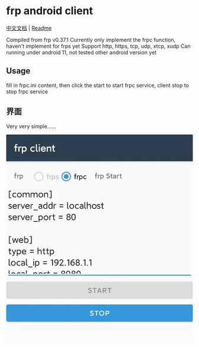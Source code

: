 # frp android client

[中文文档](README.md) | [Readme](README_en.md)

Compiled from frp v0.37.1
Currently only implement the frpc function, haven't implement for frps yet
Support http, https, tcp, udp, xtcp, xudp
Can running under android 11, not tested other android version yet

## Usage

fill in frpc.ini content, then click the start to start frpc service, client stop to stop frpc service

## 界面

Very very simple......

![UI](/docs/ui.jpg)
